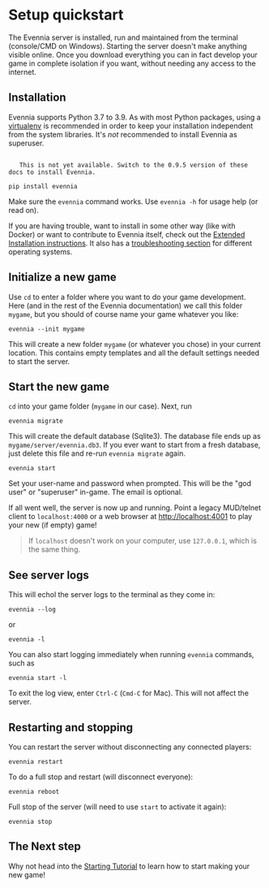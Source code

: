 # Setup quickstart

The Evennia server is installed, run and maintained from the terminal (console/CMD on Windows). Starting the
server doesn't make anything visible online. Once you download everything you can in fact develop your game
in complete isolation if you want, without needing any access to the internet.

## Installation

Evennia supports Python 3.7 to 3.9. As with most Python packages, using a
[virtualenv](../Glossary.md#virtualenv) is recommended in order to keep your
installation independent from the system libraries. It's _not_ recommended
to install Evennia as superuser.

```{warning}

   This is not yet available. Switch to the 0.9.5 version of these docs to install Evennia.
```

    pip install evennia

Make sure the `evennia` command works. Use `evennia -h` for usage help (or read on).

If you are having trouble, want to install in some other way (like with Docker)
or want to contribute to Evennia itself, check out the [Extended Installation
instructions](./Extended-Installation.md).  It also has a [troubleshooting
section](./Extended-Installation.md#troubleshooting) for different operating
systems.


## Initialize a new game

Use `cd` to enter a folder where you want to do your game development. Here (and in
the rest of the Evennia documentation) we call this folder `mygame`, but you should of course
name your game whatever you like:

    evennia --init mygame

This will create a new folder `mygame` (or whatever you chose) in your current location. This
contains empty templates and all the default settings needed to start the server.


## Start the new game

`cd` into your game folder (`mygame` in our case). Next, run

    evennia migrate

This will create the default database (Sqlite3). The database file ends up as `mygame/server/evennia.db3`. If you
ever want to start from a fresh database, just delete this file and re-run `evennia migrate` again.

    evennia start

Set your user-name and password when prompted. This will be the "god user" or "superuser" in-game. The email is optional.

If all went well, the server is now up and running. Point a legacy MUD/telnet client to `localhost:4000` or
a web browser at [http://localhost:4001](http://localhost:4001) to play your new (if empty) game!

> If `localhost` doesn't work on your computer, use `127.0.0.1`, which is the same thing.


## See server logs

This will echol the server logs to the terminal as they come in:

    evennia --log

or

    evennia -l


You can also start logging immediately when running `evennia` commands, such as


    evennia start -l


To exit the log view, enter `Ctrl-C` (`Cmd-C` for Mac). This will not affect the server.


## Restarting and stopping


You can restart the server without disconnecting any connected players:

    evennia restart

To do a full stop and restart (will disconnect everyone):

    evennia reboot

Full stop of the server (will need to use `start` to activate it again):

    evennia stop


## The Next step

Why not head into the [Starting Tutorial](../Howto/Starting/Part1/Starting-Part1.md) to learn how to start making your new game!
